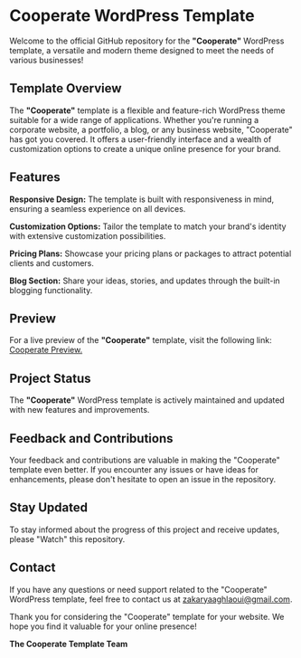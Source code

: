 # Cooperate WordPress Template


Welcome to the official GitHub repository for the **"Cooperate"** WordPress template, a versatile and modern theme designed to meet the needs of various businesses!

## Template Overview

The **"Cooperate"** template is a flexible and feature-rich WordPress theme suitable for a wide range of applications. Whether you're running a corporate website, a portfolio, a blog, or any business website, "Cooperate" has got you covered. It offers a user-friendly interface and a wealth of customization options to create a unique online presence for your brand.

## Features

**Responsive Design:** The template is built with responsiveness in mind, ensuring a seamless experience on all devices.

**Customization Options:** Tailor the template to match your brand's identity with extensive customization possibilities.

**Pricing Plans:** Showcase your pricing plans or packages to attract potential clients and customers.

**Blog Section:** Share your ideas, stories, and updates through the built-in blogging functionality.

## Preview

For a live preview of the **"Cooperate"** template, visit the following link: [Cooperate Preview.](http://cooperate.great-site.net/)

## Project Status

The **"Cooperate"** WordPress template is actively maintained and updated with new features and improvements.

## Feedback and Contributions

Your feedback and contributions are valuable in making the "Cooperate" template even better. If you encounter any issues or have ideas for enhancements, please don't hesitate to open an issue in the repository.

## Stay Updated

To stay informed about the progress of this project and receive updates, please "Watch" this repository.

## Contact

If you have any questions or need support related to the "Cooperate" WordPress template, feel free to contact us at zakaryaaghlaoui@gmail.com.

Thank you for considering the "Cooperate" template for your website. We hope you find it valuable for your online presence!

**The Cooperate Template Team**